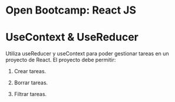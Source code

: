 # Open Bootcamp: React JS

# UseContext & UseReducer

Utiliza useReducer y useContext para poder gestionar tareas en un proyecto de React. El proyecto debe permitir:

1. Crear tareas.

2. Borrar tareas.

3. Filtrar tareas.
